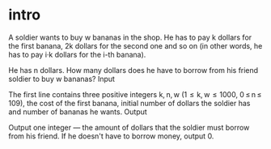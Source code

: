 # intro 

A soldier wants to buy w bananas in the shop. He has to pay k dollars for the first banana, 2k dollars for the second one and so on (in other words, he has to pay i·k dollars for the i-th banana).

He has n dollars. How many dollars does he have to borrow from his friend soldier to buy w bananas?
Input

The first line contains three positive integers k, n, w (1  ≤  k, w  ≤  1000, 0 ≤ n ≤ 109), the cost of the first banana, initial number of dollars the soldier has and number of bananas he wants.
Output

Output one integer — the amount of dollars that the soldier must borrow from his friend. If he doesn't have to borrow money, output 0.